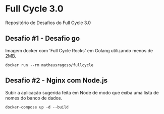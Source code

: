 # Full Cycle 3.0
Repositório de Desafios do Full Cycle 3.0

## Desafio #1 - Desafio go
Imagem docker com 'Full Cycle Rocks' em Golang utilizando menos de 2MB.
```
docker run --rm matheusragoso/fullcycle
```

## Desafio #2 - Nginx com Node.js
Subir a aplicação sugerida feita em Node de modo que exiba uma lista de nomes do banco de dados.

```
docker-compose up -d --build
```